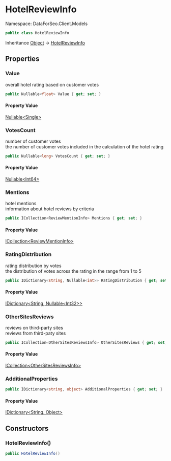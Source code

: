 # HotelReviewInfo

Namespace: DataForSeo.Client.Models

```csharp
public class HotelReviewInfo
```

Inheritance [Object](https://docs.microsoft.com/en-us/dotnet/api/system.object) → [HotelReviewInfo](./dataforseo.client.models.hotelreviewinfo.md)

## Properties

### **Value**

overall hotel rating based on customer votes

```csharp
public Nullable<float> Value { get; set; }
```

#### Property Value

[Nullable&lt;Single&gt;](https://docs.microsoft.com/en-us/dotnet/api/system.nullable-1)<br>

### **VotesCount**

number of customer votes
 <br>the number of customer votes included in the calculation of the hotel rating

```csharp
public Nullable<long> VotesCount { get; set; }
```

#### Property Value

[Nullable&lt;Int64&gt;](https://docs.microsoft.com/en-us/dotnet/api/system.nullable-1)<br>

### **Mentions**

hotel mentions
 <br>information about hotel reviews by criteria

```csharp
public ICollection<ReviewMentionInfo> Mentions { get; set; }
```

#### Property Value

[ICollection&lt;ReviewMentionInfo&gt;](./dataforseo.client.models.reviewmentioninfo.md)<br>

### **RatingDistribution**

rating distribution by votes
 <br>the distribution of votes across the rating in the range from 1 to 5

```csharp
public IDictionary<string, Nullable<int>> RatingDistribution { get; set; }
```

#### Property Value

[IDictionary&lt;String, Nullable&lt;Int32&gt;&gt;](https://docs.microsoft.com/en-us/dotnet/api/system.collections.generic.idictionary-2)<br>

### **OtherSitesReviews**

reviews on third-party sites
 <br>reviews from third-paty sites

```csharp
public ICollection<OtherSitesReviewsInfo> OtherSitesReviews { get; set; }
```

#### Property Value

[ICollection&lt;OtherSitesReviewsInfo&gt;](./dataforseo.client.models.othersitesreviewsinfo.md)<br>

### **AdditionalProperties**

```csharp
public IDictionary<string, object> AdditionalProperties { get; set; }
```

#### Property Value

[IDictionary&lt;String, Object&gt;](https://docs.microsoft.com/en-us/dotnet/api/system.collections.generic.idictionary-2)<br>

## Constructors

### **HotelReviewInfo()**

```csharp
public HotelReviewInfo()
```
